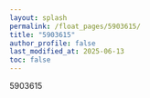 ```yaml
---
layout: splash
permalink: /float_pages/5903615/
title: "5903615"
author_profile: false
last_modified_at: 2025-06-13
toc: false
---
```

 
5903615

